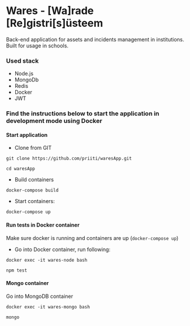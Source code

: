 # Wares - [Wa]rade [Re]gistri[s]üsteem

Back-end application for assets and incidents management in institutions. Built for usage in schools.

### Used stack
- Node.js
- MongoDb
- Redis
- Docker
- JWT

### Find the instructions below to start the application in development mode using Docker

#### Start application
- Clone from GIT

`git clone https://github.com/priiti/waresApp.git`

`cd waresApp`

- Build containers

`docker-compose build`

- Start containers:

`docker-compose up`

#### Run tests in Docker container
Make sure docker is running and containers are up (`docker-compose up`)

- Go into Docker container, run following:

`docker exec -it wares-node bash`

`npm test`

#### Mongo container
Go into MongoDB container

`docker exec -it wares-mongo bash`

`mongo`
